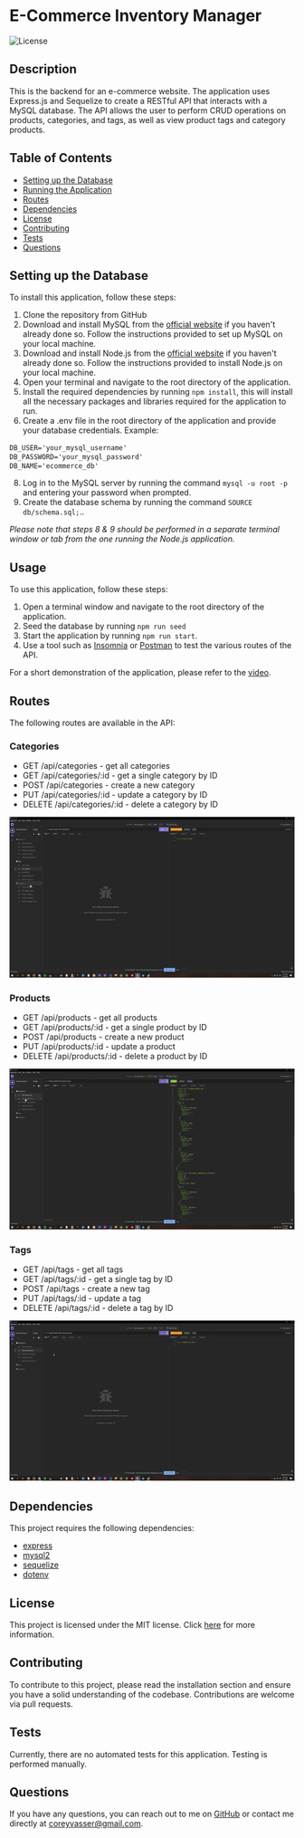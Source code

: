 # E-Commerce Inventory Manager

![License](https://img.shields.io/badge/license-MIT-brightgreen.svg)

## Description

This is the backend for an e-commerce website. The application uses Express.js and Sequelize to create a RESTful API that interacts with a MySQL database. The API allows the user to perform CRUD operations on products, categories, and tags, as well as view product tags and category products.

## Table of Contents

- [Setting up the Database](#setting-up-the-database)
- [Running the Application](#running-the-application)
- [Routes](#routes)
- [Dependencies](#dependencies)
- [License](#license)
- [Contributing](#contributing)
- [Tests](#tests)
- [Questions](#questions)

## Setting up the Database

To install this application, follow these steps:

1. Clone the repository from GitHub
2. Download and install MySQL from the [official website](https://dev.mysql.com/downloads/mysql/) if you haven't already done so.
   Follow the instructions provided to set up MySQL on your local machine.
3. Download and install Node.js from the [official website](https://nodejs.org/en/download) if you haven't already done so.
   Follow the instructions provided to install Node.js on your local machine.
4. Open your terminal and navigate to the root directory of the application.
5. Install the required dependencies by running `npm install`, this will install all the necessary packages and libraries required for the application to run.
6. Create a .env file in the root directory of the application and provide your database credentials. Example:

```
DB_USER='your_mysql_username'
DB_PASSWORD='your_mysql_password'
DB_NAME='ecommerce_db'
```

8. Log in to the MySQL server by running the command `mysql -u root -p` and entering your password when prompted.
9. Create the database schema by running the command `SOURCE db/schema.sql;`..

_Please note that steps 8 & 9 should be performed in a separate terminal window or tab from the one running the Node.js application._

## Usage

To use this application, follow these steps:

1. Open a terminal window and navigate to the root directory of the application.
2. Seed the database by running `npm run seed`
3. Start the application by running `npm run start`.
4. Use a tool such as [Insomnia](https://insomnia.rest/) or [Postman](https://www.postman.com/) to test the various routes of the API.

For a short demonstration of the application, please refer to the [video](https://drive.google.com/file/d/1P6jclrDBn-JZTwHvc2ITkHvrgPkNnccJ/view).

## Routes

The following routes are available in the API:

### Categories

- GET /api/categories - get all categories
- GET /api/categories/:id - get a single category by ID
- POST /api/categories - create a new category
- PUT /api/categories/:id - update a category by ID
- DELETE /api/categories/:id - delete a category by ID

![Alt Text](./assets/gifs/category-routes.gif)

### Products

- GET /api/products - get all products
- GET /api/products/:id - get a single product by ID
- POST /api/products - create a new product
- PUT /api/products/:id - update a product
- DELETE /api/products/:id - delete a product by ID

![Alt Text](./assets/gifs/product-routes.gif)

### Tags

- GET /api/tags - get all tags
- GET /api/tags/:id - get a single tag by ID
- POST /api/tags - create a new tag
- PUT /api/tags/:id - update a tag
- DELETE /api/tags/:id - delete a tag by ID

![Alt Text](./assets/gifs/tag-routes.gif)

## Dependencies

This project requires the following dependencies:

- [express](https://www.npmjs.com/package/express)
- [mysql2](https://www.npmjs.com/package/mysql2)
- [sequelize](https://www.npmjs.com/package/sequelize)
- [dotenv](https://www.npmjs.com/package/dotenv)

## License

This project is licensed under the MIT license. Click [here](https://opensource.org/licenses/MIT) for more information.

## Contributing

To contribute to this project, please read the installation section and ensure you have a solid understanding of the codebase. Contributions are welcome via pull requests.

## Tests

Currently, there are no automated tests for this application. Testing is performed manually.

## Questions

If you have any questions, you can reach out to me on [GitHub](https://github.com/spamdalfz) or contact me directly at coreyvasser@gmail.com.
